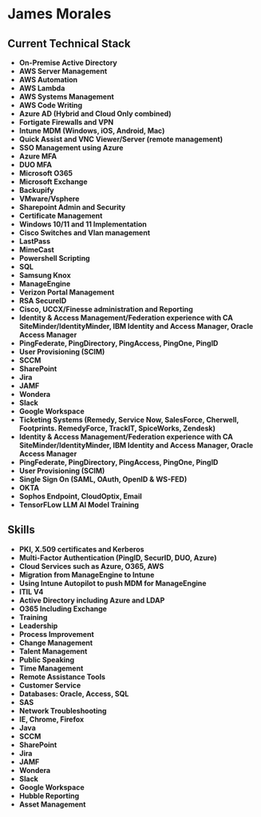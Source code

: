 # James Morales

## Current Technical Stack

- **On-Premise Active Directory**
- **AWS Server Management**
- **AWS Automation**
- **AWS Lambda**
- **AWS Systems Management**
- **AWS Code Writing**
- **Azure AD (Hybrid and Cloud Only combined)**
- **Fortigate Firewalls and VPN**
- **Intune MDM (Windows, iOS, Android, Mac)**
- **Quick Assist and VNC Viewer/Server (remote management)**
- **SSO Management using Azure**
- **Azure MFA**
- **DUO MFA**
- **Microsoft O365**
- **Microsoft Exchange**
- **Backupify**
- **VMware/Vsphere**
- **Sharepoint Admin and Security**
- **Certificate Management**
- **Windows 10/11 and 11 Implementation**
- **Cisco Switches and Vlan management**
- **LastPass**
- **MimeCast**
- **Powershell Scripting**
- **SQL**
- **Samsung Knox**
- **ManageEngine**
- **Verizon Portal Management**
- **RSA SecureID**
- **Cisco, UCCX/Finesse administration and Reporting**
- **Identity & Access Management/Federation experience with CA SiteMinder/IdentityMinder, IBM Identity and Access Manager, Oracle Access Manager**
- **PingFederate, PingDirectory, PingAccess, PingOne, PingID**
- **User Provisioning (SCIM)**
- **SCCM**
- **SharePoint**
- **Jira**
- **JAMF**
- **Wondera**
- **Slack**
- **Google Workspace**
- **Ticketing Systems (Remedy, Service Now, SalesForce, Cherwell, Footprints. RemedyForce, TrackIT, SpiceWorks, Zendesk)**
- **Identity & Access Management/Federation experience with CA SiteMinder/IdentityMinder, IBM Identity and Access Manager, Oracle Access Manager**
- **PingFederate, PingDirectory, PingAccess, PingOne, PingID**
- **User Provisioning (SCIM)**
- **Single Sign On (SAML, OAuth, OpenID & WS-FED)**
- **OKTA**
- **Sophos Endpoint, CloudOptix, Email**
- **TensorFLow LLM AI Model Training**


## Skills

- **PKI, X.509 certificates and Kerberos**
- **Multi-Factor Authentication (PingID, SecurID, DUO, Azure)**
- **Cloud Services such as Azure, O365, AWS**
- **Migration from ManageEngine to Intune**
- **Using Intune Autopilot to push MDM for ManageEngine**
- **ITIL V4**
- **Active Directory including Azure and LDAP**
- **O365 Including Exchange**
- **Training**
- **Leadership**
- **Process Improvement**
- **Change Management**
- **Talent Management**
- **Public Speaking**
- **Time Management**
- **Remote Assistance Tools**
- **Customer Service**
- **Databases: Oracle, Access, SQL**
- **SAS**
- **Network Troubleshooting**
- **IE, Chrome, Firefox**
- **Java**
- **SCCM**
- **SharePoint**
- **Jira**
- **JAMF**
- **Wondera**
- **Slack**
- **Google Workspace**
- **Hubble Reporting**
- **Asset Management**
